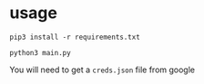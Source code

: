 # usage

`pip3 install -r requirements.txt`

`python3 main.py`

You will need to get a `creds.json` file from google